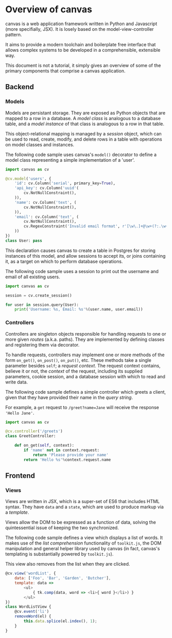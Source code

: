 # Overview of canvas

canvas is a web application framework written in Python and Javascript (more specifially, JSX). It is losely based on the model-view-controller pattern.

It aims to provide a modern toolchain and boilerplate free interface that
allows complex systems to be developed in a comprehensible, extensible way.

This document is not a tutorial, it simply gives an overview of some of the primary components that comprise a canvas application.

## Backend

### Models

Models are persistant storage. They are exposed as Python objects that are mapped to a row in a database. A *model class* is analogous to a database table, and a *model instance* of that class is analogous to a row in that table.

This object-relational mapping is managed by a *session* object, which can be used to read, create, modify, and delete rows in a table with operations on model classes and instances.

The following code sample uses canvas's `model()` decorator to define a model class representing a simple implementation of a 'user'.

```python
import canvas as cv

@cv.model('users', {
	'id': cv.Column('serial', primary_key=True),
	'api_key': cv.Column('uuid'(
		cv.NotNullConstraint(),
	)),
	'name': cv.Column('text', (
		cv.NotNullConstraint(),
	)),
	'email': cv.Column('text', (
		cv.NotNullConstraint(),
		cv.RegexConstraint('Invalid email format', r'[\w\.]+@\w+(?:.\w+)+')
	))
})
class User: pass
```

This declaration causes canvas to create a table in Postgres for storing instances of this model, and allow sessions to accept its, or joins containing it, as a target on which to perform database operations.

The following code sample uses a session to print out the username and email of all existing users.

```python
import canvas as cv

session = cv.create_session()

for user in session.query(User):
	print('Username: %s, Email: %s'%(user.name, user.email))
```

### Controllers

Controllers are singleton objects responsible for handling requests to one or more given *routes* (a.k.a. paths). They are implemented by defining classes and registering them via decorator.

To handle requests, controllers may implement one or more methods of the form `on_get()`, `on_post()`, `on_put()`, etc. These methods take a single parameter besides `self`; a *request context*. The request context contains, believe it or not, the *context* of the request, including its supplied parameters, cookie session, and a database session with which to read and write data.

The following code sample defines a simple controller which greets a client, given that they have provided their name in the *query string*.

For example, a `get` request to `/greet?name=Jane` will receive the response `'Hello Jane'`.

```python
import canvas as cv

@cv.controller('/greets')
class GreetController:

	def on_get(self, context):
		if 'name' not in context.request:
			return 'Please provide your name'
		return 'Hello %s'%context.request.name
```

## Frontend

### Views

Views are written in JSX, which is a super-set of ES6 that includes HTML syntax. They have `data` and a `state`, which are used to produce markup via a *template*.

Views allow the DOM to be expressed as a function of data, solving the quintessential issue of keeping the two synchronized.

The following code sample defines a view which displays a list of words. It makes use of the *list comprehension* functionality of `toolkit.js`, the DOM manipulation and general helper library used by canvas (in fact, canvas's templating is substantially powered by `toolkit.js`).

This view also removes from the list when they are clicked.

```javascript
@cv.view('wordList', {
	data: ['Foo', 'Bar', 'Garden', 'Butcher'],
	template: data =>
		<ul>
			{ tk.comp(data, word => <li>{ word }</li>) }
		</ul>
})
class WordListView {
	@cv.event('li')
	removeWord(el) {
		this.data.splice(el.index(), 1);
	}
}
```